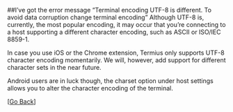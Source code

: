 ##I’ve got the error message “Terminal encoding UTF-8 is different. To avoid data corruption change terminal encoding”
Although UTF-8 is, currently, the most popular encoding, it may occur that you’re connecting to a host supporting a different character encoding, such as ASCII or ISO/IEC 8859-1.

In case you use iOS or the Chrome extension, Termius only supports UTF-8 character encoding momentarily. We will, however, add support for different character sets in the near future.

Android users are in luck though, the charset option under host settings allows you to alter the character encoding of the terminal.

[[Go Back](README.md)]
